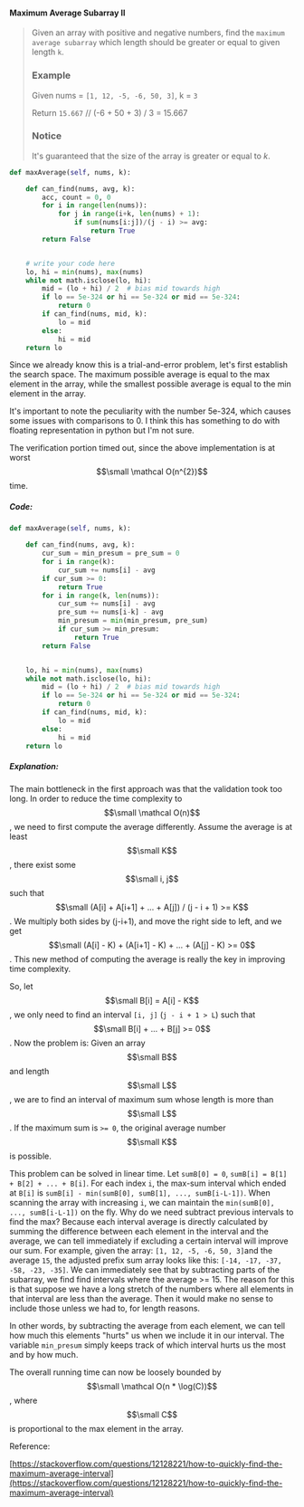 #### Maximum Average Subarray II

> Given an array with positive and negative numbers, find the `maximum average subarray` which length should be greater or equal to given length `k`.
>
> ### Example
>
> Given nums = `[1, 12, -5, -6, 50, 3]`, k = `3`
>
> Return `15.667` // \(-6 + 50 + 3\) / 3 = 15.667
>
> ### Notice
>
> It's guaranteed that the size of the array is greater or equal to _k_.

```py
def maxAverage(self, nums, k):

    def can_find(nums, avg, k):
        acc, count = 0, 0
        for i in range(len(nums)):
            for j in range(i+k, len(nums) + 1):
                if sum(nums[i:j])/(j - i) >= avg:
                    return True
        return False


    # write your code here
    lo, hi = min(nums), max(nums)
    while not math.isclose(lo, hi):
        mid = (lo + hi) / 2  # bias mid towards high
        if lo == 5e-324 or hi == 5e-324 or mid == 5e-324:
            return 0
        if can_find(nums, mid, k):
            lo = mid
        else:
            hi = mid
    return lo
```

Since we already know this is a trial-and-error problem, let's first establish the search space. The maximum possible average is equal to the max element in the array, while the smallest possible average is equal to the min element in the array.

It's important to note the peculiarity with the number 5e-324, which causes some issues with comparisons to 0. I think this has something to do with floating representation in python but I'm not sure.

The verification portion timed out, since the above implementation is at worst $$\small \mathcal O(n^{2})$$ time.

##### Code:

```py
def maxAverage(self, nums, k):

    def can_find(nums, avg, k):
        cur_sum = min_presum = pre_sum = 0
        for i in range(k):
            cur_sum += nums[i] - avg
        if cur_sum >= 0:
            return True
        for i in range(k, len(nums)):
            cur_sum += nums[i] - avg
            pre_sum += nums[i-k] - avg
            min_presum = min(min_presum, pre_sum)
            if cur_sum >= min_presum:
                return True
        return False


    lo, hi = min(nums), max(nums)
    while not math.isclose(lo, hi):
        mid = (lo + hi) / 2  # bias mid towards high
        if lo == 5e-324 or hi == 5e-324 or mid == 5e-324:
            return 0
        if can_find(nums, mid, k):
            lo = mid
        else:
            hi = mid
    return lo
```

##### Explanation:

The main bottleneck in the first approach was that the validation took too long. In order to reduce the time complexity to $$\small \mathcal O(n)$$, we need to first compute the average differently.  Assume the average is at least $$\small K$$, there exist some $$\small i, j$$ such that $$\small (A[i] + A[i+1] + ... + A[j]) / (j - i + 1) >= K$$. We multiply both sides by \(j-i+1\), and move the right side to left, and we get $$\small (A[i] - K) + (A[i+1] - K) + ... + (A[j] - K) >= 0$$. This new method of computing the average is really the key in improving time complexity.

So, let $$\small B[i] = A[i] - K$$, we only need to find an interval `[i, j]` \(`j - i + 1 > L`\) such that $$\small B[i] + ... + B[j] >= 0$$. Now the problem is: Given an array $$\small B$$ and length $$\small L$$, we are to find an interval of maximum sum whose length is more than $$\small L$$. If the maximum sum is `>= 0`, the original average number $$\small K$$ is possible.

This problem can be solved in linear time. Let `sumB[0] = 0`, `sumB[i] = B[1] + B[2] + ... + B[i]`. For each index `i`, the max-sum interval which ended at `B[i]` is `sumB[i] - min(sumB[0], sumB[1], ..., sumB[i-L-1])`. When scanning the array with increasing `i`, we can maintain the `min(sumB[0], ..., sumB[i-L-1])` on the fly. Why do we need subtract previous intervals to find the max? Because each interval average is directly calculated by summing the difference between each element in the interval and the average, we can tell immediately if excluding a certain interval will improve our sum. For example, given the array: `[1, 12, -5, -6, 50, 3]`and the average `15`, the adjusted prefix sum array looks like this: `[-14, -17, -37, -58, -23, -35]`. We can immediately see that by subtracting parts of the subarray, we find find intervals where the average &gt;= 15. The reason for this is that suppose we have a long stretch of the numbers where all elements in that interval are less than the average. Then it would make no sense to include those unless we had to, for length reasons.

In other words, by subtracting the average from each element, we can tell how much this elements "hurts" us when we include it in our interval. The variable `min_presum` simply keeps track of which interval hurts us the most and by how much.

The overall running time can now be loosely bounded by $$\small \mathcal O(n * \log(C))$$, where $$\small C$$ is proportional to the max element in the array.

Reference:

[https://stackoverflow.com/questions/12128221/how-to-quickly-find-the-maximum-average-interval](https://stackoverflow.com/questions/12128221/how-to-quickly-find-the-maximum-average-interval)

